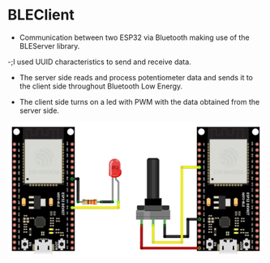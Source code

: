 # BLEClient

- Communication between two ESP32 via Bluetooth making use of the BLEServer library.

-;I used UUID characteristics to send and receive data.

- The server side reads and process potentiometer data and sends it to the client side throughout Bluetooth Low Energy.

- The client side turns on a led with PWM with the data obtained from the server side.

![Pictoric BLEServer Diagram](pictoric.jpg)